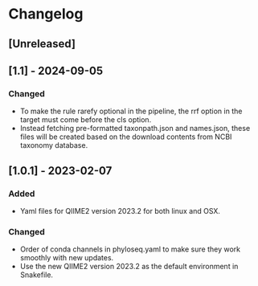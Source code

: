 # Changelog

## [Unreleased]

## [1.1] - 2024-09-05

### Changed

- To make the rule rarefy optional in the pipeline, the rrf option in the target must come before the cls option.
- Instead fetching pre-formatted taxonpath.json and names.json, these files will be created based on the download contents from NCBI taxonomy database.

## [1.0.1] - 2023-02-07

### Added

 - Yaml files for QIIME2 version 2023.2 for both linux and OSX.

### Changed

- Order of conda channels in phyloseq.yaml to make sure they work smoothly with new updates.
- Use the new QIIME2 version 2023.2 as the default environment in Snakefile.
